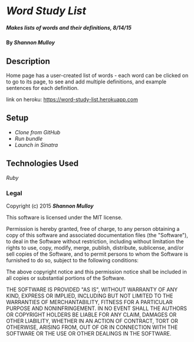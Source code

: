 # _Word Study List_

##### _Makes lists of words and their definitions, 8/14/15_

#### By _**Shannon Mulloy**_

## Description

Home page has a user-created list of words - each word can be clicked on to go to its page, to see and add multiple definitions, and example sentences for each definition.

link on heroku: https://word-study-list.herokuapp.com

## Setup

* _Clone from GitHub_
* _Run bundle_
* _Launch in Sinatra_

## Technologies Used

_Ruby_

### Legal

Copyright (c) 2015 **_Shannon Mulloy_**

This software is licensed under the MIT license.

Permission is hereby granted, free of charge, to any person obtaining a copy
of this software and associated documentation files (the "Software"), to deal
in the Software without restriction, including without limitation the rights
to use, copy, modify, merge, publish, distribute, sublicense, and/or sell
copies of the Software, and to permit persons to whom the Software is
furnished to do so, subject to the following conditions:

The above copyright notice and this permission notice shall be included in
all copies or substantial portions of the Software.

THE SOFTWARE IS PROVIDED "AS IS", WITHOUT WARRANTY OF ANY KIND, EXPRESS OR
IMPLIED, INCLUDING BUT NOT LIMITED TO THE WARRANTIES OF MERCHANTABILITY,
FITNESS FOR A PARTICULAR PURPOSE AND NONINFRINGEMENT. IN NO EVENT SHALL THE
AUTHORS OR COPYRIGHT HOLDERS BE LIABLE FOR ANY CLAIM, DAMAGES OR OTHER
LIABILITY, WHETHER IN AN ACTION OF CONTRACT, TORT OR OTHERWISE, ARISING FROM,
OUT OF OR IN CONNECTION WITH THE SOFTWARE OR THE USE OR OTHER DEALINGS IN
THE SOFTWARE.